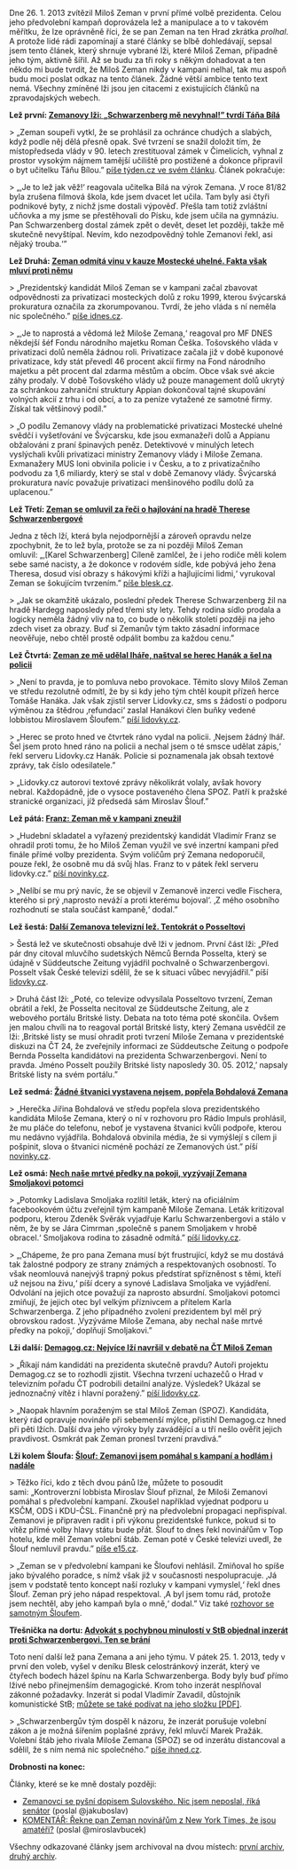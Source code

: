Dne 26. 1. 2013 zvítězil Miloš Zeman v první přímé volbě prezidenta. Celou jeho předvolební kampaň doprovázela lež a manipulace a to v takovém měřítku, že lze oprávněně říci, že se pan Zeman na ten Hrad zkrátka *prolhal*. A protože lidé rádi zapomínají a staré články se blbě dohledávají, sepsal jsem tento článek, který shrnuje vybrané lži, které Miloš Zeman, případně jeho tým, aktivně šířil. Až se budu za tři roky s někým dohadovat a ten někdo mi bude tvrdit, že Miloš Zeman nikdy v kampani nelhal, tak mu aspoň budu moci poslat odkaz na tento článek. Žádné větší ambice tento text nemá. Všechny zmíněné lži jsou jen citacemi z existujících článků na zpravodajských webech. 

 **Lež první: [Zemanovy lži: „Schwarzenberg mě nevyhnal!” tvrdí Táňa Bílá](http://www.tyden.cz/rubriky/domaci/zemanovy-lzi-schwarzenberg-me-nevyhnal-tvrdi-tana-bila_259202.html)**

&gt; „Zeman soupeři vytkl, že se prohlásil za ochránce chudých a slabých, když podle něj dělá přesně opak. Své tvrzení se snažil doložit tím, že místopředseda vlády v 90. letech zrestituoval zámek v Čimelicích, vyhnal z prostor vysokým nájmem tamější učiliště pro postižené a dokonce připravil o byt učitelku Táňu Bílou.” <a href="http://www.tyden.cz/rubriky/domaci/zemanovy-lzi-schwarzenberg-me-nevyhnal-tvrdi-tana-bila_259202.html">píše týden.cz ve svém článku</a>. Článek pokračuje: 

&gt; „‚Je to lež jak věž!‘ reagovala učitelka Bílá na výrok Zemana. ‚V roce 81/82 byla zrušena filmová škola, kde jsem dvacet let učila. Tam byly asi čtyři podnikové byty, z nichž jsme dostali výpověď. Přešla tam totiž zvláštní učňovka a my jsme se přestěhovali do Písku, kde jsem učila na gymnáziu. Pan Schwarzenberg dostal zámek zpět o devět, deset let později, takže mě skutečně nevyštípal. Nevím, kdo nezodpovědný tohle Zemanovi řekl, asi nějaký trouba.‘” 


**Lež Druhá: <a href="http://zpravy.idnes.cz/milos-zeman-a-privatizace-mostecke-uhelne-fic-/domaci.aspx?c=A130121_1879208_domaci_hro">Zeman odmítá vinu v kauze Mostecké uhelné. Fakta však mluví proti němu</a>**



&gt; „Prezidentský kandidát Miloš Zeman se v kampani začal zbavovat odpovědnosti za privatizaci mosteckých dolů z roku 1999, kterou švýcarská prokuratura označila za zkorumpovanou. Tvrdí, že jeho vláda s ní neměla nic společného.” <a href="http://zpravy.idnes.cz/milos-zeman-a-privatizace-mostecke-uhelne-fic-/domaci.aspx?c=A130121_1879208_domaci_hro">píše idnes.cz</a>.  



  
&gt; „‚Je to naprostá a vědomá lež Miloše Zemana,‘ reagoval pro MF DNES někdejší šéf Fondu národního majetku Roman Češka. Tošovského vláda v privatizaci dolů neměla žádnou roli. Privatizace začala již v době kuponové privatizace, kdy stát převedl 46 procent akcií firmy na Fond národního majetku a pět procent dal zdarma městům a obcím. Obce však své akcie záhy prodaly. V době Tošovského vlády už pouze management dolů ukrytý za schránkou zahraniční struktury Appian dokončoval tajné skupování volných akcií z trhu i od obcí, a to za peníze vytažené ze samotné firmy. Získal tak většinový podíl.”
 
&gt; „O podílu Zemanovy vlády na problematické privatizaci Mostecké uhelné svědčí i vyšetřování ve Švýcarsku, kde jsou exmanažeři dolů a Appianu obžalováni z praní špinavých peněz. Detektivové v minulých letech vyslýchali kvůli privatizaci ministry Zemanovy vlády i Miloše Zemana. Exmanažery MUS loni obvinila policie i v Česku, a to z privatizačního podvodu za 1,6 miliardy, který se stal v době Zemanovy vlády. Švýcarská prokuratura navíc považuje privatizaci menšinového podílu dolů za uplacenou.” 




**Lež Třetí: <a href="http://www.blesk.cz/clanek/zpravy-volba-prezidenta/189480/zeman-se-omluvil-za-reci-o-hajlovani-na-hrade-therese-schwarzenbergove.html">Zeman se omluvil za řeči o hajlování na hradě Therese Schwarzenbergové</a>**

Jedna z těch lží, která byla nejodpornější a zároveň opravdu nelze zpochybnit, že to lež byla, protože se za ni později Miloš Zeman omluvil: „‚[Karel Schwarzenberg] Cíleně zamlčel, že i jeho rodiče měli kolem sebe samé nacisty, a že dokonce v rodovém sídle, kde pobývá jeho žena Theresa, dosud visí obrazy s hákovými kříži a hajlujícími lidmi,‘ vyrukoval Zeman se šokujícím tvrzením.” <a href="http://www.blesk.cz/clanek/zpravy-volba-prezidenta/189480/zeman-se-omluvil-za-reci-o-hajlovani-na-hrade-therese-schwarzenbergove.html">píše blesk.cz</a>.



&gt; „Jak se okamžitě ukázalo, poslední předek Therese Schwarzenberg žil na hradě Hardegg naposledy před třemi sty lety. Tehdy rodina sídlo prodala a logicky neměla žádný vliv na to, co bude o několik století později na jeho zdech viset za obrazy. Buď si Zemanův tým takto zásadní informace neověřuje, nebo chtěl prostě odpálit bombu za každou cenu.” 



**Lež Čtvrtá: <a href="http://www.lidovky.cz/dalsi-zemanova-lez-hanaka-si-chteli-koupit-sms-jako-dukaz-pe7-/zpravy-domov.aspx?c=A130124_113643_ln_domov_spa">Zeman ze mě udělal lháře, naštval se herec Hanák a šel na policii</a>**



&gt; „Není to pravda, je to pomluva nebo provokace. Těmito slovy Miloš Zeman ve středu rezolutně odmítl, že by si kdy jeho tým chtěl koupit přízeň herce Tomáše Hanáka. Jak však zjistil server Lidovky.cz, sms s žádostí o podporu výměnou za štědrou ‚refundaci‘ zaslal Hanákovi člen buňky vedené lobbistou Miroslavem Šloufem.” <a href="http://www.lidovky.cz/dalsi-zemanova-lez-hanaka-si-chteli-koupit-sms-jako-dukaz-pe7-/zpravy-domov.aspx?c=A130124_113643_ln_domov_spa">píší lidovky.cz</a>.



&gt; „Herec se proto hned ve čtvrtek ráno vydal na policii. ‚Nejsem žádný lhář. Šel jsem proto hned ráno na policii a nechal jsem o té smsce udělat zápis,‘ řekl serveru Lidovky.cz Hanák. Policie si poznamenala jak obsah textové zprávy, tak číslo odesilatele.”



&gt; „Lidovky.cz autorovi textové zprávy několikrát volaly, avšak hovory nebral. Každopádně, jde o vysoce postaveného člena SPOZ. Patří k pražské stranické organizaci, jíž předsedá sám Miroslav Šlouf.”



**Lež pátá: <a href="http://www.novinky.cz/domaci/291332-franz-zeman-me-v-kampani-zneuzil.html">Franz: Zeman mě v kampani zneužil</a>**



&gt; „Hudební skladatel a vyřazený prezidentský kandidát Vladimír Franz se ohradil proti tomu, že ho Miloš Zeman využil ve své inzertní kampani před finále přímé volby prezidenta. Svým voličům prý Zemana nedoporučil, pouze řekl, že osobně mu dá svůj hlas. Franz to v pátek řekl serveru lidovky.cz.” <a href="http://www.novinky.cz/domaci/291332-franz-zeman-me-v-kampani-zneuzil.html">píší novinky.cz</a>.



&gt; „Nelíbí se mu prý navíc, že se objevil v Zemanově inzerci vedle Fischera, kterého si prý ‚naprosto neváží a proti kterému bojoval‘. ‚Z mého osobního rozhodnutí se stala součást kampaně,‘ dodal.” 



**Lež šestá: <a href="http://www.lidovky.cz/zmeni-neco-posledni-debata-kandidati-bojuji-o-posledni-volice-pt7-/zpravy-domov.aspx?c=A130124_194423_ln_domov_hm">Další Zemanova televizní lež. Tentokrát o Posseltovi</a>**



&gt; Šestá lež ve skutečnosti obsahuje dvě lži v jednom. První část lži: „Před pár dny citoval mluvčího sudetských Němců Bernda Posselta, který se údajně v Süddeutsche Zeitung vyjádřil pochvalně o Schwarzenbergovi. Posselt však České televizi sdělil, že se k situaci vůbec nevyjádřil.” píší <a href="http://www.lidovky.cz/zmeni-neco-posledni-debata-kandidati-bojuji-o-posledni-volice-pt7-/zpravy-domov.aspx?c=A130124_194423_ln_domov_hm">lidovky.cz</a>.



&gt; Druhá část lži: „Poté, co televize odvysílala Posseltovo tvrzení, Zeman obrátil a řekl, že Posselta necitoval ze Süddeutsche Zeitung, ale z webového portálu Britské listy. Debata na toto téma poté skončila. Ovšem jen malou chvíli na to reagoval portál Britské listy, který Zemana usvědčil ze lži: ‚Britské listy se musí ohradit proti tvrzení Miloše Zemana v prezidentské diskuzi na ČT 24, že zveřejnily informaci ze Süddeutsche Zeitung o podpoře Bernda Posselta kandidátovi na prezidenta Schwarzenbergovi. Není to pravda. Jméno Posselt použily Britské listy naposledy 30. 05. 2012,’ napsaly Britské listy na svém portálu.”



**Lež sedmá: <a href="http://www.novinky.cz/domaci/291066-zadne-stvanici-vystavena-nejsem-poprela-bohdalova-zemana.html">Žádné štvanici vystavena nejsem, popřela Bohdalová Zemana</a>**



&gt; „Herečka Jiřina Bohdalová ve středu popřela slova prezidentského kandidáta Miloše Zemana, který o ní v rozhovoru pro Rádio Impuls prohlásil, že mu pláče do telefonu, neboť je vystavena štvanici kvůli podpoře, kterou mu nedávno vyjádřila. Bohdalová obvinila média, že si vymýšlejí s cílem ji pošpinit, slova o štvanici nicméně pochází ze Zemanových úst.” píší <a href="http://www.novinky.cz/domaci/291066-zadne-stvanici-vystavena-nejsem-poprela-bohdalova-zemana.html">novinky.cz</a>.



**Lež osmá: <a href="http://www.lidovky.cz/nech-nase-mrtve-predky-na-pokoji-vyzyvaji-smoljakovi-potomci-zemana-1ir-/zpravy-domov.aspx?c=A130125_134138_ln_domov_kim">Nech naše mrtvé předky na pokoji, vyzývají Zemana Smoljakovi potomci</a>**



&gt; „Potomky Ladislava Smoljaka rozlítil leták, který na oficiálním facebookovém účtu zveřejnil tým kampaně Miloše Zemana. Leták kritizoval podporu, kterou Zdeněk Svěrák vyjadřuje Karlu Schwarzenbergovi a stálo v něm, že by se Jára Cimrman ‚společně s panem Smoljakem v hrobě obracel.‘ Smoljakova rodina to zásadně odmítá.” <a href="http://www.lidovky.cz/nech-nase-mrtve-predky-na-pokoji-vyzyvaji-smoljakovi-potomci-zemana-1ir-/zpravy-domov.aspx?c=A130125_134138_ln_domov_kim">píší lidovky.cz</a>.



&gt; „‚Chápeme, že pro pana Zemana musí být frustrující, když se mu dostává tak žalostné podpory ze strany známých a respektovaných osobností. To však neomlouvá nanejvýš trapný pokus předstírat spřízněnost s těmi, kteří už nejsou na živu,‘ píší dcery a synové Ladislava Smoljaka ve vyjádření. Odvolání na jejich otce považují za naprosto absurdní. Smoljakovi potomci zmiňují, že jejich otec byl velkým příznivcem a přítelem Karla Schwarzenberga. Z jeho případného zvolení prezidentem byl měl prý obrovskou radost. ‚Vyzýváme Miloše Zemana, aby nechal naše mrtvé předky na pokoji,‘ doplňují Smoljakovi.”



**Lži další: <a href="http://www.lidovky.cz/demagog-cz-analyzoval-zda-kandidati-na-prezidenta-mluvili-v-hyde-parku-pravdu-1xd-/zpravy-domov.aspx?c=A130106_103512_ln_domov_spa">Demagog.cz: Nejvíce lží navršil v debatě na ČT Miloš Zeman</a>**



  
&gt; „Říkají nám kandidáti na prezidenta skutečně pravdu? Autoři projektu Demagog.cz se to rozhodli zjistit. Všechna tvrzení uchazečů o Hrad v televizním pořadu ČT podrobili detailní analýze. Výsledek? Ukázal se jednoznačný vítěz i hlavní poražený.” <a href="http://www.lidovky.cz/demagog-cz-analyzoval-zda-kandidati-na-prezidenta-mluvili-v-hyde-parku-pravdu-1xd-/zpravy-domov.aspx?c=A130106_103512_ln_domov_spa">píší lidovky.cz</a>. 

  
  
  
 
&gt; „Naopak hlavním poraženým se stal Miloš Zeman (SPOZ). Kandidáta, který rád opravuje novináře při sebemenší mýlce, přistihl Demagog.cz hned při pěti lžích. Další dva jeho výroky byly zavádějící a u tří nešlo ověřit jejich pravdivost. Osmkrát pak Zeman pronesl tvrzení pravdivá.”  
 
  **Lži kolem Šloufa: <a href="http://zpravy.e15.cz/domaci/politika/slouf-zemanovi-jsem-pomahal-s-kampani-a-hodlam-i-nadale-951565">Šlouf: Zemanovi jsem pomáhal s kampaní a hodlám i nadále</a>**

  
  
&gt; Těžko říci, kdo z těch dvou pánů lže, můžete to posoudit sami: „Kontroverzní lobbista Miroslav Šlouf přiznal, že Miloši Zemanovi pomáhal s předvolební kampaní. Zkoušel například vyjednat podporu u KSČM, ODS i KDU-ČSL. Finančně prý na předvolební propagaci nepřispíval. Zemanovi je připraven radit i při výkonu prezidentské funkce, pokud si to vítěz přímé volby hlavy státu bude přát. Šlouf to dnes řekl novinářům v Top hotelu, kde měl Zeman volební štáb. Zeman poté v České televizi uvedl, že Šlouf nemluvil pravdu.” <a href="http://zpravy.e15.cz/domaci/politika/slouf-zemanovi-jsem-pomahal-s-kampani-a-hodlam-i-nadale-951565">píše e15.cz</a>.

  
  
  
 
&gt; „Zeman se v předvolební kampani ke Šloufovi nehlásil. Zmiňoval ho spíše jako bývalého poradce, s nímž však již v současnosti nespolupracuje. ‚Já jsem v podstatě tento koncept naší rozluky v kampani vymyslel,‘ řekl dnes Šlouf. Zeman prý jeho nápad respektoval. ‚A byl jsem tomu rád, protože jsem nechtěl, aby jeho kampaň byla o mně,‘ dodal.” <span style="text-align: left;">Viz také </span><a href="http://aktualne.centrum.cz/prezidentske-volby/clanek.phtml?id=769690" style="text-align: left;">rozhovor se samotným Šloufem</a><span style="text-align: left;">.</span>




**Třešnička na dortu: <a href="http://zpravy.ihned.cz/cesko/c1-59193690-blesk-otiskl-inzerat-proti-schwarzenbergovi-ten-podal-trestni-oznameni">Advokát s pochybnou minulostí v StB objednal inzerát proti Schwarzenbergovi. Ten se brání</a>**



Toto není další lež pana Zemana a ani jeho týmu. V pátek 25. 1. 2013, tedy v první den voleb, vyšel v deníku Blesk celostránkový inzerát, který ve čtyřech bodech házel špínu na Karla Schwarzenberga. Body byly buď přímo lživé nebo přinejmenším demagogické. Krom toho inzerát nesplňoval zákonné požadavky. Inzerát si podal Vladimír Zavadil, důstojník komunistické StB; <a href="http://www.ustrcr.cz/data/pdf/karty/sprava2-1989/zavadil-vladimir.pdf">můžete se také podívat na jeho složku [PDF]</a>.



&gt; „Schwarzenbergův tým dospěl k názoru, že inzerát porušuje volební zákon a je možná šířením poplašné zprávy, řekl mluvčí Marek Pražák. Volební štáb jeho rivala Miloše Zemana (SPOZ) se od inzerátu distancoval a sdělil, že s ním nemá nic společného.” <a href="http://zpravy.ihned.cz/politika/c1-59193690-advokat-s-pochybnou-minulosti-v-stb-objednal-inzerat-proti-schwarzenbergovi-ten-se-brani">píše ihned.cz</a>. 



**Drobnosti na konec:**

Články, které se ke mně dostaly později:




- <a href="http://zpravy.idnes.cz/zemanovci-se-pysni-asi-smyslenym-dopisem-sulovskeho-p0x-/domaci.aspx?c=A130129_1882869_ostrava-zpravy_jog">Zemanovci se pyšní dopisem Sulovského. Nic jsem neposlal, říká senátor</a> (poslal @jakuboslav)
- <a href="http://zpravy.idnes.cz/komentar-zeman-novinari-0wh-/domaci.aspx?c=A130128_1882037_domaci_jw">KOMENTÁŘ: Řekne pan Zeman novinářům z New York Times, že jsou amatéři?</a> (poslal @miroslavbucek)



Všechny odkazované články jsem archivoval na dvou místech: <a href="https://www.dropbox.com/sh/avqrjsmerry3gtd/LMs7wfeg4G?lst#/">první archiv</a>, <a href="http://bordel.havrlant.net/zeman/">druhý archiv</a>. 
